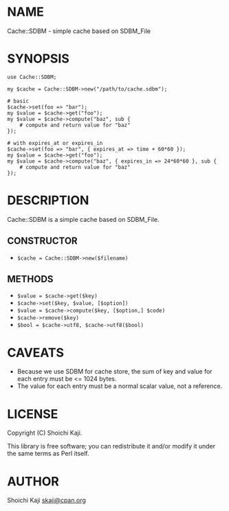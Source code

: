# NAME

Cache::SDBM - simple cache based on SDBM\_File

# SYNOPSIS

    use Cache::SDBM;

    my $cache = Cache::SDBM->new("/path/to/cache.sdbm");

    # basic
    $cache->set(foo => "bar");
    my $value = $cache->get("foo");
    my $value = $cache->compute("baz", sub {
        # compute and return value for "baz"
    });

    # with expires_at or expires_in
    $cache->set(foo => "bar", { expires_at => time + 60*60 });
    my $value = $cache->get("foo");
    my $value = $cache->compute("baz", { expires_in => 24*60*60 }, sub {
        # compute and return value for "baz"
    });

# DESCRIPTION

Cache::SDBM is a simple cache based on SDBM\_File.

## CONSTRUCTOR

- `$cache = Cache::SDBM->new($filename)`

## METHODS

- `$value = $cache->get($key)`
- `$cache->set($key, $value, [$option])`
- `$value = $cache->compute($key, [$option,] $code)`
- `$cache->remove($key)`
- `$bool = $cache->utf8, $cache->utf8($bool)`

# CAVEATS

- Because we use SDBM for cache store,
the sum of key and value for each entry must be <= 1024 bytes.
- The value for each entry must be a normal scalar value, not a reference.

# LICENSE

Copyright (C) Shoichi Kaji.

This library is free software; you can redistribute it and/or modify
it under the same terms as Perl itself.

# AUTHOR

Shoichi Kaji <skaji@cpan.org>
